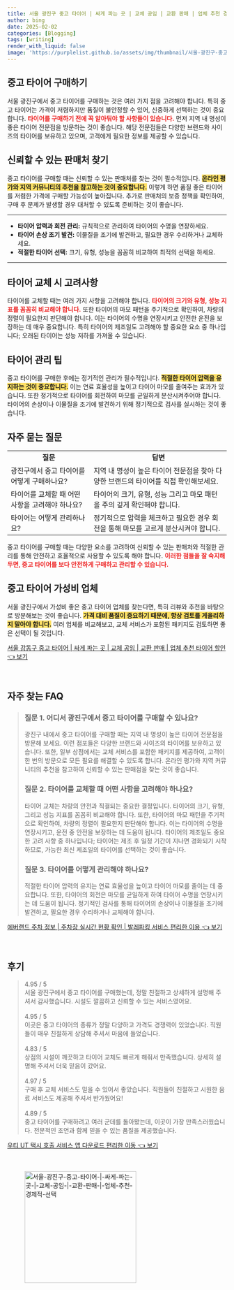 ```yaml
---
title: 서울 광진구 중고 타이어 | 싸게 파는 곳 | 교체 공임 | 교환 판매 | 업체 추천 경제적 선택
author: bing
date: 2025-02-02
categories: [Blogging]
tags: [writing]
render_with_liquid: false
image: 'https://purplelist.github.io/assets/img/thumbnail/서울-광진구-중고-타이어-|-싸게-파는-곳-|-교체-공임-|-교환-판매-|-업체-추천-경제적-선택.webp'
---
```



<h2 id='중고 타이어 구매하기'>중고 타이어 구매하기</h2>

<p>서울 광진구에서 중고 타이어를 구매하는 것은 여러 가지 점을 고려해야 합니다. 특히 중고 타이어는 가격이 저렴하지만 품질이 불안정할 수 있어, 신중하게 선택하는 것이 중요합니다. <b><span style="color: #ee2323;">타이어를 구매하기 전에 꼭 알아둬야 할 사항들이 있습니다.</span></b> 먼저 지역 내 명성이 좋은 타이어 전문점을 방문하는 것이 좋습니다. 해당 전문점들은 다양한 브랜드와 사이즈의 타이어를 보유하고 있으며, 고객에게 필요한 정보를 제공할 수 있습니다.</p>

<h2 id='신뢰할 수 있는 판매처 찾기'>신뢰할 수 있는 판매처 찾기</h2>

<p>중고 타이어를 구매할 때는 신뢰할 수 있는 판매처를 찾는 것이 필수적입니다. <b><span style="background-color: #ffe066;">온라인 평가와 지역 커뮤니티의 추천을 참고하는 것이 중요합니다.</span></b> 이렇게 하면 품질 좋은 타이어를 저렴한 가격에 구매할 가능성이 높아집니다. 추가로 판매처의 보증 정책을 확인하여, 구매 후 문제가 발생할 경우 대처할 수 있도록 준비하는 것이 좋습니다.</p>

<hr />

<ul>
    <li><b>타이어 압력과 회전 관리:</b> 규칙적으로 관리하여 타이어의 수명을 연장하세요.</li>
    <li><b>타이어 손상 조기 발견:</b> 이물질을 조기에 발견하고, 필요한 경우 수리하거나 교체하세요.</li>
    <li><b>적절한 타이어 선택:</b> 크기, 유형, 성능을 꼼꼼히 비교하여 최적의 선택을 하세요.</li>
</ul>

<hr />

<h2 id='타이어 교체 시 고려사항'>타이어 교체 시 고려사항</h2>

<p>타이어를 교체할 때는 여러 가지 사항을 고려해야 합니다. <b><span style="color: #ee2323;">타이어의 크기와 유형, 성능 지표를 꼼꼼히 비교해야 합니다.</span></b> 또한 타이어의 마모 패턴을 주기적으로 확인하여, 차량의 정렬이 필요한지 판단해야 합니다. 이는 타이어의 수명을 연장시키고 안전한 운전을 보장하는 데 매우 중요합니다. 특히 타이어의 제조일도 고려해야 할 중요한 요소 중 하나입니다; 오래된 타이어는 성능 저하를 가져올 수 있습니다.</p>

<h2 id='타이어 관리 팁'>타이어 관리 팁</h2>

<p>중고 타이어를 구매한 후에는 정기적인 관리가 필수적입니다. <b><span style="background-color: #ffe066;">적절한 타이어 압력을 유지하는 것이 중요합니다.</span></b> 이는 연료 효율성을 높이고 타이어 마모를 줄여주는 효과가 있습니다. 또한 정기적으로 타이어를 회전하여 마모를 균일하게 분산시켜주어야 합니다. 타이어의 손상이나 이물질을 조기에 발견하기 위해 정기적으로 검사를 실시하는 것이 좋습니다.</p>

<h2 id='자주 묻는 질문'>자주 묻는 질문</h2>

<table>
    <tr>
        <td style="text-align: center; height: 17px;"><b>질문</b></td>
        <td style="text-align: center; height: 17px;"><b>답변</b></td>
    </tr>
    <tr>
        <td>광진구에서 중고 타이어를 어떻게 구매하나요?</td>
        <td>지역 내 명성이 높은 타이어 전문점을 찾아 다양한 브랜드의 타이어를 직접 확인해보세요.</td>
    </tr>
    <tr>
        <td>타이어를 교체할 때 어떤 사항을 고려해야 하나요?</td>
        <td>타이어의 크기, 유형, 성능 그리고 마모 패턴을 주의 깊게 확인해야 합니다.</td>
    </tr>
    <tr>
        <td>타이어는 어떻게 관리하나요?</td>
        <td>정기적으로 압력을 체크하고 필요한 경우 회전을 통해 마모를 고르게 분산시켜야 합니다.</td>
    </tr>
</table>

<p>중고 타이어를 구매할 때는 다양한 요소를 고려하여 신뢰할 수 있는 판매처와 적절한 관리를 통해 안전하고 효율적으로 사용할 수 있도록 해야 합니다. <b><span style="color: #ee2323;">이러한 점들을 잘 숙지해 두면, 중고 타이어를 보다 안전하게 구매하고 관리할 수 있습니다.</span></b></p>

<h2 id='중고 타이어 가성비 업체'>중고 타이어 가성비 업체</h2>

<p>서울 광진구에서 가성비 좋은 중고 타이어 업체를 찾는다면, 특히 리뷰와 추천을 바탕으로 방문해보는 것이 좋습니다. <b><span style="background-color: #ffe066;">가격 대비 품질이 중요하기 때문에, 항상 검토를 게을리하지 말아야 합니다.</span></b> 여러 업체를 비교해보고, 교체 서비스가 포함된 패키지도 검토하면 좋은 선택이 될 것입니다.</p>


<p><a class="click-button" title="서울 강동구 중고 타이어 | 싸게 파는 곳 | 교체 공임 | 교환 판매 | 업체 추천 타이어 할인" href="https://purplelist.github.io/posts/%EC%84%9C%EC%9A%B8-%EA%B0%95%EB%8F%99%EA%B5%AC-%EC%A4%91%EA%B3%A0-%ED%83%80%EC%9D%B4%EC%96%B4-%EC%8B%B8%EA%B2%8C-%ED%8C%8C%EB%8A%94-%EA%B3%B3-%EA%B5%90%EC%B2%B4-%EA%B3%B5%EC%9E%84-%EA%B5%90%ED%99%98-%ED%8C%90%EB%A7%A4-%EC%97%85%EC%B2%B4-%EC%B6%94%EC%B2%9C-%ED%83%80%EC%9D%B4%EC%96%B4-%ED%95%A0%EC%9D%B8/" rel="dofollow">서울 강동구 중고 타이어 | 싸게 파는 곳 | 교체 공임 | 교환 판매 | 업체 추천 타이어 할인 👈 보기</a></p><br>
<h2 id='자주_찾는_FAQ'>자주 찾는 FAQ</h2>
<div itemscope="" itemtype="https://schema.org/FAQPage"> 
<blockquote> 
<div itemscope="" itemprop="mainEntity" itemtype="https://schema.org/Question"> 
<h3 itemprop="name">질문 1. 어디서 광진구에서 중고 타이어를 구매할 수 있나요?</h3> 
<div itemscope="" itemprop="acceptedAnswer" itemtype="https://schema.org/Answer"> 
<span itemprop="text"> 
<p>광진구 내에서 중고 타이어를 구매할 때는 지역 내 명성이 높은 타이어 전문점을 방문해 보세요. 이런 점포들은 다양한 브랜드와 사이즈의 타이어를 보유하고 있습니다. 또한, 일부 상점에서는 교체 서비스를 포함한 패키지를 제공하여, 고객이 한 번의 방문으로 모든 필요를 해결할 수 있도록 합니다. 온라인 평가와 지역 커뮤니티의 추천을 참고하여 신뢰할 수 있는 판매점을 찾는 것이 좋습니다.</p> 
</span> 
</div> 
</div> 

<div itemscope="" itemprop="mainEntity" itemtype="https://schema.org/Question"> 
<h3 itemprop="name">질문 2. 타이어를 교체할 때 어떤 사항을 고려해야 하나요?</h3> 
<div itemscope="" itemprop="acceptedAnswer" itemtype="https://schema.org/Answer"> 
<span itemprop="text"> 
<p>타이어 교체는 차량의 안전과 직결되는 중요한 결정입니다. 타이어의 크기, 유형, 그리고 성능 지표를 꼼꼼히 비교해야 합니다. 또한, 타이어의 마모 패턴을 주기적으로 확인하여, 차량의 정렬이 필요한지 판단해야 합니다. 이는 타이어의 수명을 연장시키고, 운전 중 안전을 보장하는 데 도움이 됩니다. 타이어의 제조일도 중요한 고려 사항 중 하나입니다; 타이어는 제조 후 일정 기간이 지나면 경화되기 시작하므로, 가능한 최신 제조일의 타이어를 선택하는 것이 좋습니다.</p> 
</span> 
</div> 
</div> 

<div itemscope="" itemprop="mainEntity" itemtype="https://schema.org/Question"> 
<h3 itemprop="name">질문 3. 타이어를 어떻게 관리해야 하나요?</h3> 
<div itemscope="" itemprop="acceptedAnswer" itemtype="https://schema.org/Answer"> 
<span itemprop="text"> 
<p>적절한 타이어 압력의 유지는 연료 효율성을 높이고 타이어 마모를 줄이는 데 중요합니다. 또한, 타이어의 회전은 마모를 균일하게 하여 타이어 수명을 연장시키는 데 도움이 됩니다. 정기적인 검사를 통해 타이어의 손상이나 이물질을 조기에 발견하고, 필요한 경우 수리하거나 교체해야 합니다.</p> 
</span> 
</div> 
</div> 
</blockquote> 
</div>
<p><a class="click-button" title="에버랜드 주차 정보 | 주차장 실시간 현황 확인 | 발레파킹 서비스 편리한 이용" href="https://purplelist.github.io/posts/%EC%97%90%EB%B2%84%EB%9E%9C%EB%93%9C-%EC%A3%BC%EC%B0%A8-%EC%A0%95%EB%B3%B4-%EC%A3%BC%EC%B0%A8%EC%9E%A5-%EC%8B%A4%EC%8B%9C%EA%B0%84-%ED%98%84%ED%99%A9-%ED%99%95%EC%9D%B8-%EB%B0%9C%EB%A0%88%ED%8C%8C%ED%82%B9-%EC%84%9C%EB%B9%84%EC%8A%A4-%ED%8E%B8%EB%A6%AC%ED%95%9C-%EC%9D%B4%EC%9A%A9/" rel="dofollow">에버랜드 주차 정보 | 주차장 실시간 현황 확인 | 발레파킹 서비스 편리한 이용 👈 보기</a></p><br>
<h2 id='후기'>후기</h2>
<div itemscope itemtype="https://schema.org/Product">
  <blockquote>
  <div itemprop="review" itemscope itemtype="https://schema.org/Review">
      <div itemprop="reviewRating" itemscope itemtype="https://schema.org/Rating"> <span itemprop="ratingValue">4.95</span> / <span itemprop="bestRating">5</span> </div>
      <span itemprop="reviewBody">서울 광진구에서 중고 타이어를 구매했는데, 정말 친절하고 상세하게 설명해 주셔서 감사했습니다. 시설도 깔끔하고 신뢰할 수 있는 서비스였어요.</span>
  </div>
  <br>
  <div itemprop="review" itemscope itemtype="https://schema.org/Review">
      <div itemprop="reviewRating" itemscope itemtype="https://schema.org/Rating"> <span itemprop="ratingValue">4.95</span> / <span itemprop="bestRating">5</span> </div>
      <span itemprop="reviewBody">이곳은 중고 타이어의 종류가 정말 다양하고 가격도 경쟁력이 있었습니다. 직원들이 매우 친절하게 상담해 주셔서 마음에 들었습니다.</span>
  </div>
  <br>
  <div itemprop="review" itemscope itemtype="https://schema.org/Review">
      <div itemprop="reviewRating" itemscope itemtype="https://schema.org/Rating"> <span itemprop="ratingValue">4.83</span> / <span itemprop="bestRating">5</span> </div>
      <span itemprop="reviewBody">상점의 시설이 깨끗하고 타이어 교체도 빠르게 해줘서 만족했습니다. 상세히 설명해 주셔서 더욱 믿음이 갔어요.</span>
  </div>
  <br>
  <div itemprop="review" itemscope itemtype="https://schema.org/Review">
      <div itemprop="reviewRating" itemscope itemtype="https://schema.org/Rating"> <span itemprop="ratingValue">4.97</span> / <span itemprop="bestRating">5</span> </div>
      <span itemprop="reviewBody">구매 후 교체 서비스도 믿을 수 있어서 좋았습니다. 직원들이 친절하고 시원한 음료 서비스도 제공해 주셔서 반가웠어요!</span>
  </div>
  <br>
  <div itemprop="review" itemscope itemtype="https://schema.org/Review">
      <div itemprop="reviewRating" itemscope itemtype="https://schema.org/Rating"> <span itemprop="ratingValue">4.89</span> / <span itemprop="bestRating">5</span> </div>
      <span itemprop="reviewBody">중고 타이어를 구매하려고 여러 군데를 돌아봤는데, 이곳이 가장 만족스러웠습니다. 전문적인 조언과 함께 믿을 수 있는 품질을 제공했습니다.</span>
  </div>
  </blockquote>
</div>
<p><a class="click-button" title="우티 UT 택시 호출 서비스 앱 다운로드 편리한 이동" href="https://purplelist.github.io/posts/%EC%9A%B0%ED%8B%B0-UT-%ED%83%9D%EC%8B%9C-%ED%98%B8%EC%B6%9C-%EC%84%9C%EB%B9%84%EC%8A%A4-%EC%95%B1-%EB%8B%A4%EC%9A%B4%EB%A1%9C%EB%93%9C-%ED%8E%B8%EB%A6%AC%ED%95%9C-%EC%9D%B4%EB%8F%99/" rel="dofollow">우티 UT 택시 호출 서비스 앱 다운로드 편리한 이동 👈 보기</a></p><br>
<figure class="image"><img src="https://purplelist.github.io/assets/img/thumbnail/서울-광진구-중고-타이어-|-싸게-파는-곳-|-교체-공임-|-교환-판매-|-업체-추천-경제적-선택.webp" alt="서울-광진구-중고-타이어-|-싸게-파는-곳-|-교체-공임-|-교환-판매-|-업체-추천-경제적-선택" width="256" height="256"></figure>